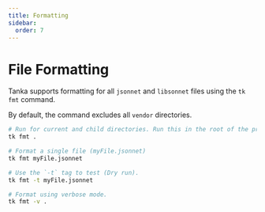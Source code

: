```yaml
---
title: Formatting
sidebar:
  order: 7
---
```


# File Formatting

Tanka supports formatting for all `jsonnet` and `libsonnet` files using the `tk fmt` command.

By default, the command excludes all `vendor` directories.

```bash
# Run for current and child directories. Run this in the root of the project to format all your files.
tk fmt .

# Format a single file (myFile.jsonnet)
tk fmt myFile.jsonnet

# Use the `-t` tag to test (Dry run).
tk fmt -t myFile.jsonnet

# Format using verbose mode.
tk fmt -v .
```
